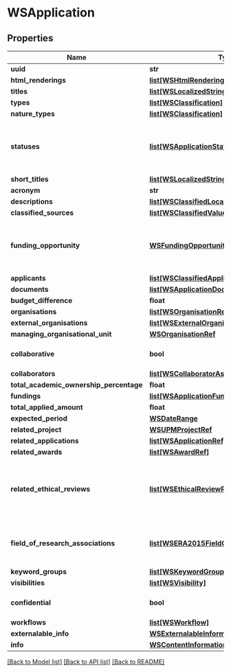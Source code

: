 # WSApplication

## Properties
Name | Type | Description | Notes
------------ | ------------- | ------------- | -------------
**uuid** | **str** |  | [optional] 
**html_renderings** | [**list[WSHtmlRendering]**](WSHtmlRendering.md) |  | [optional] 
**titles** | [**list[WSLocalizedString]**](WSLocalizedString.md) |  | [optional] 
**types** | [**list[WSClassification]**](WSClassification.md) |  | [optional] 
**nature_types** | [**list[WSClassification]**](WSClassification.md) |  | [optional] 
**statuses** | [**list[WSApplicationStatus]**](WSApplicationStatus.md) | Not available when the Award Management module is enabled | [optional] 
**short_titles** | [**list[WSLocalizedString]**](WSLocalizedString.md) |  | [optional] 
**acronym** | **str** |  | [optional] 
**descriptions** | [**list[WSClassifiedLocalizedValue]**](WSClassifiedLocalizedValue.md) |  | [optional] 
**classified_sources** | [**list[WSClassifiedValue]**](WSClassifiedValue.md) |  | [optional] 
**funding_opportunity** | [**WSFundingOpportunityRef**](WSFundingOpportunityRef.md) | Not available when the Award Management module is disabled | [optional] 
**applicants** | [**list[WSClassifiedApplicantAssociation]**](WSClassifiedApplicantAssociation.md) |  | [optional] 
**documents** | [**list[WSApplicationDocument]**](WSApplicationDocument.md) |  | [optional] 
**budget_difference** | **float** |  | [optional] 
**organisations** | [**list[WSOrganisationRef]**](WSOrganisationRef.md) |  | [optional] 
**external_organisations** | [**list[WSExternalOrganisationRef]**](WSExternalOrganisationRef.md) |  | [optional] 
**managing_organisational_unit** | [**WSOrganisationRef**](WSOrganisationRef.md) |  | [optional] 
**collaborative** | **bool** |  | [optional] [default to False]
**collaborators** | [**list[WSCollaboratorAssociation]**](WSCollaboratorAssociation.md) |  | [optional] 
**total_academic_ownership_percentage** | **float** |  | [optional] 
**fundings** | [**list[WSApplicationFundingAssociation]**](WSApplicationFundingAssociation.md) |  | [optional] 
**total_applied_amount** | **float** |  | [optional] 
**expected_period** | [**WSDateRange**](WSDateRange.md) |  | [optional] 
**related_project** | [**WSUPMProjectRef**](WSUPMProjectRef.md) |  | [optional] 
**related_applications** | [**list[WSApplicationRef]**](WSApplicationRef.md) |  | [optional] 
**related_awards** | [**list[WSAwardRef]**](WSAwardRef.md) |  | [optional] 
**related_ethical_reviews** | [**list[WSEthicalReviewRef]**](WSEthicalReviewRef.md) | Only available when the Award Management module is enabled | [optional] 
**field_of_research_associations** | [**list[WSERA2015FieldOfResearchAssociation]**](WSERA2015FieldOfResearchAssociation.md) | Only available when the ERA module is enabled | [optional] 
**keyword_groups** | [**list[WSKeywordGroup]**](WSKeywordGroup.md) |  | [optional] 
**visibilities** | [**list[WSVisibility]**](WSVisibility.md) |  | [optional] 
**confidential** | **bool** |  | [optional] [default to False]
**workflows** | [**list[WSWorkflow]**](WSWorkflow.md) |  | [optional] 
**externalable_info** | [**WSExternalableInformation**](WSExternalableInformation.md) |  | [optional] 
**info** | [**WSContentInformation**](WSContentInformation.md) |  | [optional] 

[[Back to Model list]](../README.md#documentation-for-models) [[Back to API list]](../README.md#documentation-for-api-endpoints) [[Back to README]](../README.md)


